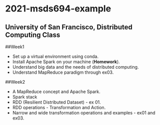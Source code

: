 # 2021-msds694-example
University of San Francisco, Distributed Computing Class
-----

##Week1
* Set up a virtual environment using conda.
* Install Apache Spark on your machine (**Homework**).
* Understand big data and the needs of distributed computing.
* Understand MapReduce paradigm through ex03.

##Week2
* A MapReduce concept and Apache Spark.
* Spark stack
* RDD (Resilient Distributed Dataset) - ex 01.
* RDD operations - Transformation and Action.
* Narrow and wide transformation operations and examples - ex01 and ex03.
